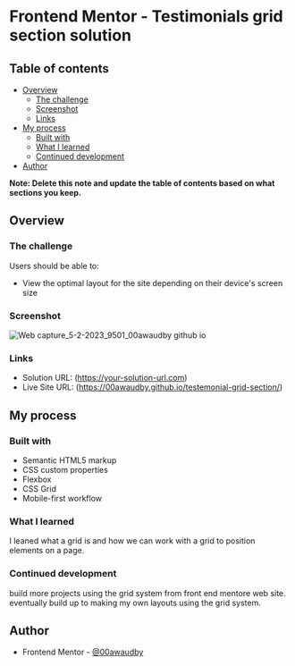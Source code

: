 # Frontend Mentor - Testimonials grid section solution



## Table of contents

- [Overview](#overview)
  - [The challenge](#the-challenge)
  - [Screenshot](#screenshot)
  - [Links](#links)
- [My process](#my-process)
  - [Built with](#built-with)
  - [What I learned](#what-i-learned)
  - [Continued development](#continued-development)
- [Author](#author)


**Note: Delete this note and update the table of contents based on what sections you keep.**

## Overview

### The challenge

Users should be able to:

- View the optimal layout for the site depending on their device's screen size

### Screenshot


![Web capture_5-2-2023_9501_00awaudby github io](https://user-images.githubusercontent.com/84845712/216812212-d1dba845-19f5-4eff-8994-4348a2d608fd.jpeg)


### Links

- Solution URL: (https://your-solution-url.com)
- Live Site URL: (https://00awaudby.github.io/testemonial-grid-section/)

## My process

### Built with

- Semantic HTML5 markup
- CSS custom properties
- Flexbox
- CSS Grid
- Mobile-first workflow



### What I learned
I leaned what a grid is and how we can work with a grid to position elements on a page.



### Continued development
build more projects using the grid system  from front end mentore web site. eventually build up to making my own layouts using the grid system.





## Author

- Frontend Mentor - [@00awaudby](https://www.frontendmentor.io/profile/00awaudby)



